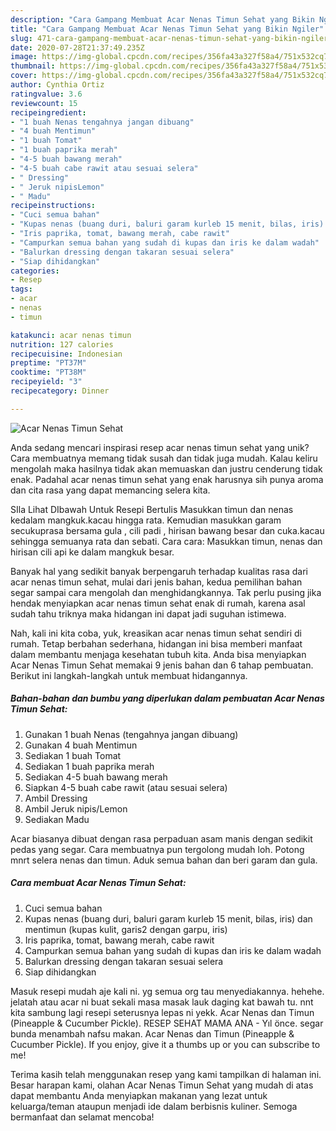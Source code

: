 ```yaml
---
description: "Cara Gampang Membuat Acar Nenas Timun Sehat yang Bikin Ngiler"
title: "Cara Gampang Membuat Acar Nenas Timun Sehat yang Bikin Ngiler"
slug: 471-cara-gampang-membuat-acar-nenas-timun-sehat-yang-bikin-ngiler
date: 2020-07-28T21:37:49.235Z
image: https://img-global.cpcdn.com/recipes/356fa43a327f58a4/751x532cq70/acar-nenas-timun-sehat-foto-resep-utama.jpg
thumbnail: https://img-global.cpcdn.com/recipes/356fa43a327f58a4/751x532cq70/acar-nenas-timun-sehat-foto-resep-utama.jpg
cover: https://img-global.cpcdn.com/recipes/356fa43a327f58a4/751x532cq70/acar-nenas-timun-sehat-foto-resep-utama.jpg
author: Cynthia Ortiz
ratingvalue: 3.6
reviewcount: 15
recipeingredient:
- "1 buah Nenas tengahnya jangan dibuang"
- "4 buah Mentimun"
- "1 buah Tomat"
- "1 buah paprika merah"
- "4-5 buah bawang merah"
- "4-5 buah cabe rawit atau sesuai selera"
- " Dressing"
- " Jeruk nipisLemon"
- " Madu"
recipeinstructions:
- "Cuci semua bahan"
- "Kupas nenas (buang duri, baluri garam kurleb 15 menit, bilas, iris) dan mentimun (kupas kulit, garis2 dengan garpu, iris)"
- "Iris paprika, tomat, bawang merah, cabe rawit"
- "Campurkan semua bahan yang sudah di kupas dan iris ke dalam wadah"
- "Balurkan dressing dengan takaran sesuai selera"
- "Siap dihidangkan"
categories:
- Resep
tags:
- acar
- nenas
- timun

katakunci: acar nenas timun 
nutrition: 127 calories
recipecuisine: Indonesian
preptime: "PT37M"
cooktime: "PT38M"
recipeyield: "3"
recipecategory: Dinner

---
```



![Acar Nenas Timun Sehat](https://img-global.cpcdn.com/recipes/356fa43a327f58a4/751x532cq70/acar-nenas-timun-sehat-foto-resep-utama.jpg)

Anda sedang mencari inspirasi resep acar nenas timun sehat yang unik? Cara membuatnya memang tidak susah dan tidak juga mudah. Kalau keliru mengolah maka hasilnya tidak akan memuaskan dan justru cenderung tidak enak. Padahal acar nenas timun sehat yang enak harusnya sih punya aroma dan cita rasa yang dapat memancing selera kita.

SIla Lihat DIbawah Untuk Resepi Bertulis Masukkan timun dan nenas kedalam mangkuk.kacau hingga rata. Kemudian masukkan garam secukuprasa bersama gula , cili padi , hirisan bawang besar dan cuka.kacau sehingga semuanya rata dan sebati. Cara cara: Masukkan timun, nenas dan hirisan cili api ke dalam mangkuk besar.

Banyak hal yang sedikit banyak berpengaruh terhadap kualitas rasa dari acar nenas timun sehat, mulai dari jenis bahan, kedua pemilihan bahan segar sampai cara mengolah dan menghidangkannya. Tak perlu pusing jika hendak menyiapkan acar nenas timun sehat enak di rumah, karena asal sudah tahu triknya maka hidangan ini dapat jadi suguhan istimewa.


Nah, kali ini kita coba, yuk, kreasikan acar nenas timun sehat sendiri di rumah. Tetap berbahan sederhana, hidangan ini bisa memberi manfaat dalam membantu menjaga kesehatan tubuh kita. Anda bisa menyiapkan Acar Nenas Timun Sehat memakai 9 jenis bahan dan 6 tahap pembuatan. Berikut ini langkah-langkah untuk membuat hidangannya.

<!--inarticleads1-->

##### Bahan-bahan dan bumbu yang diperlukan dalam pembuatan Acar Nenas Timun Sehat:

1. Gunakan 1 buah Nenas (tengahnya jangan dibuang)
1. Gunakan 4 buah Mentimun
1. Sediakan 1 buah Tomat
1. Sediakan 1 buah paprika merah
1. Sediakan 4-5 buah bawang merah
1. Siapkan 4-5 buah cabe rawit (atau sesuai selera)
1. Ambil  Dressing
1. Ambil  Jeruk nipis/Lemon
1. Sediakan  Madu


Acar biasanya dibuat dengan rasa perpaduan asam manis dengan sedikit pedas yang segar. Cara membuatnya pun tergolong mudah loh. Potong mnrt selera nenas dan timun. Aduk semua bahan dan beri garam dan gula. 

<!--inarticleads2-->

##### Cara membuat Acar Nenas Timun Sehat:

1. Cuci semua bahan
1. Kupas nenas (buang duri, baluri garam kurleb 15 menit, bilas, iris) dan mentimun (kupas kulit, garis2 dengan garpu, iris)
1. Iris paprika, tomat, bawang merah, cabe rawit
1. Campurkan semua bahan yang sudah di kupas dan iris ke dalam wadah
1. Balurkan dressing dengan takaran sesuai selera
1. Siap dihidangkan


Masuk resepi mudah aje kali ni. yg semua org tau menyediakannya. hehehe. jelatah atau acar ni buat sekali masa masak lauk daging kat bawah tu. nnt kita sambung lagi resepi seterusnya lepas ni yekk. Acar Nenas dan Timun (Pineapple &amp; Cucumber Pickle). RESEP SEHAT MAMA ANA - Yıl önce. segar bunda menambah nafsu makan. Acar Nenas dan Timun (Pineapple &amp; Cucumber Pickle). If you enjoy, give it a thumbs up or you can subscribe to me! 

Terima kasih telah menggunakan resep yang kami tampilkan di halaman ini. Besar harapan kami, olahan Acar Nenas Timun Sehat yang mudah di atas dapat membantu Anda menyiapkan makanan yang lezat untuk keluarga/teman ataupun menjadi ide dalam berbisnis kuliner. Semoga bermanfaat dan selamat mencoba!
